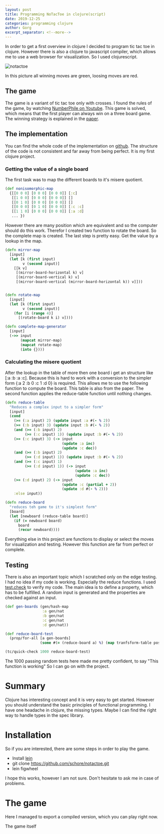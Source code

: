 ```yaml
---
layout: post
title: Programming NoTacToe in clojure(script)
date: 2019-12-25 
categories: programming clojure
author: Gorg
excerpt_separator: <!--more-->
---
```


In order to get a first overview in clojure I decided to program tic tac toe in
clojure. However there is also a clojure to javascript compiler, which allows me
to use a web browser for visualization. So I used clojurescript.

![notactoe]({{site.baseurl}}/asset/notactoe.png)

<!--more-->

In this picture all winning moves are green, loosing moves are red.

## The game

The game is a variant of tic tac toe only with crosses. I found the rules of the
game, by watching [NumberPhile on
Youtube](https://www.youtube.com/watch?v=ktPvjr1tiKk). This game is solved,
which means that the first player can always win on a three board game. The
winning strategy is explained in the
[paper](https://arxiv.org/pdf/1301.1672v1.pdf).

## The implementation

You can find the whole code of the implementation on
[github](https://github.com/schore/notactoe). The structure of the code is not
consistent and far away from being perfect. It is my first clojure project.

### Getting the value of a single board

The first task was to map the different boards to it's misere quotient.

```clojure
(def nonisomorphic-map
  {[[0 0 0] [0 0 0] [0 0 0]] [:c]
   [[1 0 0] [0 0 0] [0 0 0]] []
   [[0 1 0] [0 0 0] [0 0 0]] []
   [[0 0 0] [0 1 0] [0 0 0]] [:c :c]
   [[1 1 0] [0 0 0] [0 0 0]] [:a :d]
   ... })
```

However there are many position which are equivalent and so the computer should
do this work. Therefor I created two function to rotate the board. So the
complete map is created. The last step is pretty easy. Get the value by a lookup
in the map.

```clojure
(defn mirror-map
  [input]
  (let [k (first input)
        v (second input)]
    [[k v]
     [(mirror-board-horizontal k) v]
     [(mirror-board-vertical k) v]
     [(mirror-board-vertical (mirror-board-horizontal k)) v]]))


(defn rotate-map
  [input]
  (let [k (first input)
        v (second input)]
    (for [i (range 4)]
      [(rotate-board k i) v])))

(defn complete-map-generator
  [input]
  (->> input
       (mapcat mirror-map)
       (mapcat rotate-map)
       (into {})))
```

### Calculating the misere quotient

After the lookup in the table of more then one board i get an structure like [:a
:b :a :c]. Because this is hard to work with a conversion to the simpler form
{:a 2 :b 0 :c 1 :d 0} is required. This allows me to use the following function
to compute the board. This table is also from the paper. The second function
applies the reduce-table function until nothing changes.

```clojure
(defn reduce-table
  "Reduces a complex input to a simpler form"
  [input]
  (cond
    (>= (:a input) 2) (update input :a #(- % 2))
    (>= (:b input) 3) (update input :b #(- % 2))
    (and (>= (:b input) 2)
         (>= (:c input) 1)) (update input :b #(- % 2))
    (>= (:c input) 3) (-> input
                          (update :a inc)
                          (update :c dec))
    (and (>= (:b input) 2)
         (>= (:d input) 1)) (update input :b #(- % 2))
    (and (>= (:c input) 1)
         (>= (:d input) 1)) (-> input
                                (update :a inc)
                                (update :c dec))
    (>= (:d input) 2) (-> input
                          (update :c (partial + 2))
                          (update :d #(- % 2)))
    :else input))

(defn reduce-board
  "reduces teh game to it's simplest form"
  [board]
  (let [newboard (reduce-table board)]
    (if (= newboard board)
      board
      (recur newboard))))
```

Everything else in this project are functions to display or select the moves for
visualization and testing. However this function are far from perfect or
complete.


## Testing

There is also an important topic which I scratched only on the edge testing. I
had no idea if my code is working. Especially the reduce functions. I used
[test.check](https://clojure.github.io/test.check/intro.html) to verify my code.
The main idea is to define a property, which has to be fulfilled. A random input
is generated and the properties are checked against an input.

```clojure
(def gen-boards (gen/hash-map
                 :a gen/nat
                 :b gen/nat
                 :c gen/nat
                 :d gen/nat))

(def reduce-board-test
  (prop/for-all [a gen-boards]
                (some #(= (reduce-board a) %) (map tranfsform-table possible-endresults))))

(tc/quick-check 1000 reduce-board-test)
```

The 1000 passing random tests here made me pretty confident, to say "This
function is working" So I can go on with the project.

# Summary

Clojure has interesting concept and it is very easy to get started. However you
should understand the basic principles of functional programming. I have one
headache in clojure, the missing types. Maybe I can find the right way to handle
types in the spec library.

# Installation

So if you are interested, there are some steps in order to play the game.

- Install [lein](https://leiningen.org/)
- git clone https://github.com/schore/notactoe.git
- lein figwheel

I hope this works, however I am not sure. Don't hesitate to ask me in case of
problems.
   
# The game

Here I managed to export a compiled version, which you can play right now.

<div id="app">
The game itself
</div>
<script src="{{ '/asset/tictactoe.js' | absolute_url }}" type="text/javascript"></script>
